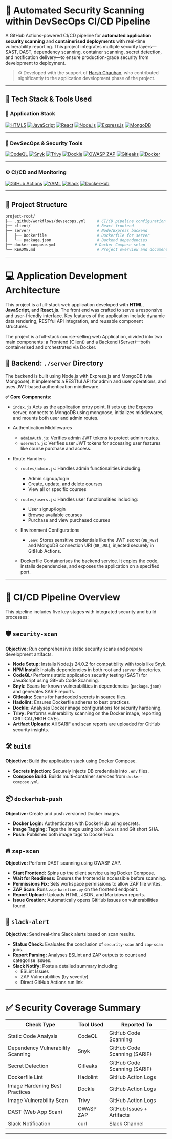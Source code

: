 # 🔐 Automated Security Scanning within DevSecOps CI/CD Pipeline

A GitHub Actions-powered CI/CD pipeline for **automated application security scanning** and **containerised deployments** with real-time vulnerability reporting. This project integrates multiple security layers—SAST, DAST, dependency scanning, container scanning, secret detection, and notification delivery—to ensure production-grade security from development to deployment.

> ⚙️ Developed with the support of [Harsh Chauhan](https://github.com/Harsh2509), who contributed significantly to the application development phase of the project.

---

## 🚀 Tech Stack & Tools Used

### 🧱 Application Stack

[![HTML5](https://img.shields.io/badge/HTML5-e34f26?style=for-the-badge&logo=html5&logoColor=white)](https://developer.mozilla.org/en-US/docs/Web/HTML)
[![JavaScript](https://img.shields.io/badge/JavaScript-f7df1e?style=for-the-badge&logo=javascript&logoColor=black)](https://developer.mozilla.org/en-US/docs/Web/JavaScript)
[![React](https://img.shields.io/badge/React-61DAFB?style=for-the-badge&logo=react&logoColor=black)](https://reactjs.org/)
[![Node.js](https://img.shields.io/badge/Node.js-339933?style=for-the-badge&logo=node.js&logoColor=white)](https://nodejs.org/)
[![Express.js](https://img.shields.io/badge/Express.js-000000?style=for-the-badge&logo=express&logoColor=white)](https://expressjs.com/)
[![MongoDB](https://img.shields.io/badge/MongoDB-4EA94B?style=for-the-badge&logo=mongodb&logoColor=white)](https://www.mongodb.com/)

---

### 🔐 DevSecOps & Security Tools

[![CodeQL](https://img.shields.io/badge/CodeQL-2b2b2b?style=for-the-badge&logo=github&logoColor=white)](https://codeql.github.com/)
[![Snyk](https://img.shields.io/badge/Snyk-4c4a73?style=for-the-badge&logo=snyk&logoColor=white)](https://snyk.io/)
[![Trivy](https://img.shields.io/badge/Trivy-0f93e0?style=for-the-badge&logo=trivy&logoColor=white)](https://aquasecurity.github.io/trivy/)
[![Dockle](https://img.shields.io/badge/Dockle-009688?style=for-the-badge&logo=docker&logoColor=white)](https://github.com/goodwithtech/dockle)
[![OWASP ZAP](https://img.shields.io/badge/OWASP%20ZAP-2e72b8?style=for-the-badge&logo=OWASP&logoColor=white)](https://www.zaproxy.org/)
[![Gitleaks](https://img.shields.io/badge/Gitleaks-1b1f23?style=for-the-badge&logo=git&logoColor=white)](https://github.com/gitleaks/gitleaks)
[![Docker](https://img.shields.io/badge/Docker-2496ED?style=for-the-badge&logo=docker&logoColor=white)](https://www.docker.com/)

---

### ⚙️ CI/CD and Monitoring

[![GitHub Actions](https://img.shields.io/badge/GitHub%20Actions-2088FF?style=for-the-badge&logo=githubactions&logoColor=white)](https://github.com/features/actions)
[![YAML](https://img.shields.io/badge/YAML-000000?style=for-the-badge&logo=yaml&logoColor=white)](https://yaml.org/)
[![Slack](https://img.shields.io/badge/Slack-4A154B?style=for-the-badge&logo=slack&logoColor=white)](https://slack.com/)
[![DockerHub](https://img.shields.io/badge/DockerHub-0db7ed?style=for-the-badge&logo=docker&logoColor=white)](https://hub.docker.com/)

---

## 🧱 Project Structure

```bash
project-root/
├── .github/workflows/devsecops.yml     # CI/CD pipeline configuration
├── client/                             # React frontend
├── server/                             # Node/Express backend
│   ├── Dockerfile                      # Dockerfile for server
│   └── package.json                    # Backend dependencies
├── docker-compose.yml                 # Docker Compose setup
└── README.md                           # Project overview and documentation
```

---

# 💻 Application Development Architecture

This project is a full-stack web application developed with **HTML**, **JavaScript**, and **React.js**. The front end was crafted to serve a responsive and user-friendly interface. Key features of the application include dynamic data rendering, RESTful API integration, and reusable component structures.

The project is a full-stack course-selling web Application, divided into two main components: a Frontend (Client) and a Backend (Server)—both containerised and orchestrated via Docker.

## 🧠 Backend: `./server` Directory
The backend is built using Node.js with Express.js and MongoDB (via Mongoose). It implements a RESTful API for admin and user operations, and uses JWT-based authentication middleware.

**✅ Core Components:**
- `index.js`
  Acts as the application entry point. It sets up the Express server, connects to MongoDB using mongoose, initializes middlewares, and mounts both user and admin routes.

- Authentication Middlewares
  - `adminAuth.js`: Verifies admin JWT tokens to protect admin routes.
  - `userAuth.js`: Verifies user JWT tokens for accessing user features like course purchase and access.

- Route Handlers
  - `routes/admin.js`:
     Handles admin functionalities including:
      - Admin signup/login
      - Create, update, and delete courses
      - View all or specific courses

  - `routes/users.js`:
     Handles user functionalities including:
      - User signup/login
      - Browse available courses
      - Purchase and view purchased courses

  - Environment Configurations
    - `.env`: Stores sensitive credentials like the JWT secret (`DB_KEY`) and MongoDB connection URI (`DB_URL`), injected securely in GitHub Actions.

  - Dockerfile
    Containerises the backend service. It copies the code, installs dependencies, and exposes the application on a specified port.

---

# 🧬 CI/CD Pipeline Overview

This pipeline includes five key stages with integrated security and build processes:

## 🛡️ `security-scan`
**Objective:** Run comprehensive static security scans and prepare development artifacts.

- **Node Setup:** Installs Node.js 24.0.2 for compatibility with tools like Snyk.
- **NPM Install:** Installs dependencies in both root and `server` directories.
- **CodeQL:** Performs static application security testing (SAST) for JavaScript using GitHub Code Scanning.
- **Snyk:** Scans for known vulnerabilities in dependencies (`package.json`) and generates SARIF reports.
- **Gitleaks:** Scans for hardcoded secrets in source files.
- **Hadolint:** Ensures Dockerfile adheres to best practices.
- **Dockle:** Analyses Docker image configurations for security hardening.
- **Trivy:** Performs vulnerability scanning on the Docker image, reporting CRITICAL/HIGH CVEs.
- **Artifact Uploads:** All SARIF and scan reports are uploaded for GitHub security insights.

## 🛠️ `build`
**Objective:** Build the application stack using Docker Compose.

- **Secrets Injection:** Securely injects DB credentials into `.env` files.
- **Compose Build:** Builds multi-container services from `docker-compose.yml`.

## 📦 `dockerhub-push`
**Objective:** Create and push versioned Docker images.

- **Docker Login:** Authenticates with DockerHub using secrets.
- **Image Tagging:** Tags the image using both `latest` and Git short SHA.
- **Push:** Publishes both image tags to DockerHub.

## 🔥 `zap-scan`
**Objective:** Perform DAST scanning using OWASP ZAP.

- **Start Frontend:** Spins up the client service using Docker Compose.
- **Wait for Readiness:** Ensures the frontend is accessible before scanning.
- **Permissions Fix:** Sets workspace permissions to allow ZAP file writes.
- **ZAP Scan:** Runs `zap-baseline.py` on the frontend endpoint.
- **Report Upload:** Uploads HTML, JSON, and Markdown reports.
- **Issue Creation:** Automatically opens GitHub issues on vulnerabilities found.

## 🔔 `slack-alert`
**Objective:** Send real-time Slack alerts based on scan results.

- **Status Check:** Evaluates the conclusion of `security-scan` and `zap-scan` jobs.
- **Report Parsing:** Analyses ESLint and ZAP outputs to count and categorise issues.
- **Slack Notify:** Posts a detailed summary including:
  - ESLint Issues
  - ZAP Vulnerabilities (by severity)
  - Direct GitHub Actions run link

---

# ✅ Security Coverage Summary

| Check Type                         | Tool Used        | Reported To                  |
|-----------------------------------|------------------|------------------------------|
| Static Code Analysis              | CodeQL           | GitHub Code Scanning         |
| Dependency Vulnerability Scanning | Snyk             | GitHub Code Scanning (SARIF) |
| Secret Detection                  | Gitleaks         | GitHub Code Scanning (SARIF) |
| Dockerfile Lint                   | Hadolint         | GitHub Action Logs           |
| Image Hardening Best Practices    | Dockle           | GitHub Action Logs           |
| Image Vulnerability Scan          | Trivy            | GitHub Action Logs           |
| DAST (Web App Scan)               | OWASP ZAP        | GitHub Issues + Artifacts    |
| Slack Notification                | curl             | Slack Channel                |

---
